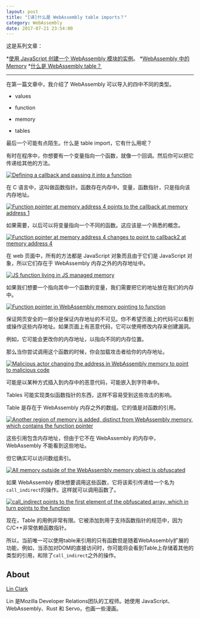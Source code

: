 ```yaml
---
layout: post
title: "[译]什么是 WebAssembly table imports？"
category: WebAssembly
date: 2017-07-21 23:54:00
---
```


这是系列文章：

*[使用 JavaScript 创建一个 WebAssembly 模块的实例](https://fanmingfei.com/posts/WebAssembly_Instance.html)。
*[WebAssembly 中的 Memory](https://fanmingfei.com/posts/WebAssembly_Memory.html)
*[什么是 WebAssembly table？](https://fanmingfei.com/posts/WebAssembly_Table.html)

***


在第一篇文章中，我介绍了 WebAssembly 可以导入的四中不同的类型。

*   values

*   function

*   memory

*   tables

最后一个可能有点陌生。什么是 table import，它有什么用呢？

有时在程序中，你想要有一个变量指向一个函数，就像一个回调。然后你可以把它传递给其他的方法。

[![Defining a callback and passing it into a function](http://p0.qhimg.com/t013f3283d610d13d62.png)](https://2r4s9p1yi1fa2jd7j43zph8r-wpengine.netdna-ssl.com/files/2017/07/03-01.png)

在 C 语言中，这叫做函数指针。函数存在内存中。变量，函数指针，只是指向该内存地址。

[![Function pointer at memory address 4 points to the callback at memory address 1](http://p0.qhimg.com/t01443ce0dad73dcbec.png)](https://2r4s9p1yi1fa2jd7j43zph8r-wpengine.netdna-ssl.com/files/2017/07/03-02.png)

如果需要，以后可以将变量指向一个不同的函数。这应该是一个熟悉的概念。

[![Function pointer at memory address 4 changes to point to callback2 at memory address 4](http://p0.qhimg.com/t015624ec75c5304983.png)](https://2r4s9p1yi1fa2jd7j43zph8r-wpengine.netdna-ssl.com/files/2017/07/03-03.png)

在 web 页面中，所有的方法都是 JavaScript 对象而且由于它们是 JavaScript 对象，所以它们存在于 WebAssembly 内存之外的内存地址中。

[![JS function living in JS managed memory](http://p0.qhimg.com/t018d5df01e553a649e.png)](https://2r4s9p1yi1fa2jd7j43zph8r-wpengine.netdna-ssl.com/files/2017/07/03-04.png)

如果我们想要一个指向其中一个函数的变量，我们需要把它的地址放在我们的内存中。

[![Function pointer in WebAssembly memory pointing to function](http://p0.qhimg.com/t01375e1e5405704164.png)](https://2r4s9p1yi1fa2jd7j43zph8r-wpengine.netdna-ssl.com/files/2017/07/03-05.png)

保证网页安全的一部分是保证内存地址的不可见。你不希望页面上的代码可以看到或操作这些内存地址。如果页面上有恶意代码，它可以使用修改内存来创建漏洞。

例如，它可能会更改你的内存地址，以指向不同的内存位置。

那么当你尝试调用这个函数的时候，你会加载攻击者给你的内存地址。

[![Malicious actor changing the address in WebAssembly memory to point to malicious code](http://p0.qhimg.com/t01a71d9f6cf5dcc633.png)](https://2r4s9p1yi1fa2jd7j43zph8r-wpengine.netdna-ssl.com/files/2017/07/03-06.png)

可能是以某种方式插入到内存中的恶意代码，可能嵌入到字符串中。

Tables 可能实现类似函数指针的东西，这样不容易受到这些攻击的影响。

Table 是存在于 WebAssembly 内存之外的数组。它的值是对函数的引用。

[![Another region of memory is added, distinct from WebAssembly memory, which contains the function pointer](http://p0.qhimg.com/t01a9163d03ad9b400b.png)](https://2r4s9p1yi1fa2jd7j43zph8r-wpengine.netdna-ssl.com/files/2017/07/03-07.png)

这些引用包含内存地址，但由于它不在 WebAssembly 的内存中，WebAssembly 不能看到这些地址。

但它确实可以访问数组索引。

[![All memory outside of the WebAssembly memory object is obfuscated](http://p0.qhimg.com/t0164f8cf596f6cb980.png)](https://2r4s9p1yi1fa2jd7j43zph8r-wpengine.netdna-ssl.com/files/2017/07/03-08.png)

如果 WebAssembly 模块想要调用这些函数，它将该索引传递给一个名为`call_indirect`的操作。这样就可以调用函数了。

[![call_indirect points to the first element of the obfuscated array, which in turn points to the function](http://p0.qhimg.com/t0125978a342d28a2f2.png)](https://2r4s9p1yi1fa2jd7j43zph8r-wpengine.netdna-ssl.com/files/2017/07/03-09.png)

现在，Table 的用例非常有限。它被添加到用于支持函数指针的规范中，因为C/C++非常依赖函数指针。

所以，当前唯一可以使用table来引用的只有函数但是随着WebAssembly扩展的功能，例如，当添加对DOM的直接访问时，你可能将会看到Table上存储着其他的类型的引用，和除了`call_indirect`之外的操作。

## About

[Lin Clark](http://code-cartoons.com)

Lin 是Mozilla Developer Relations团队的工程师。她使用 JavaScript、WebAssembly、Rust 和 Servo，也画一些漫画。